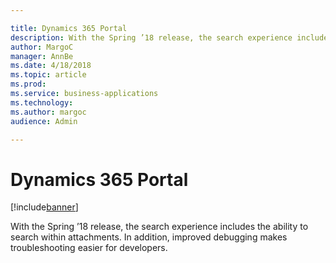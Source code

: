 ```yaml
---

title: Dynamics 365 Portal
description: With the Spring ’18 release, the search experience includes the ability to search within attachments.
author: MargoC
manager: AnnBe
ms.date: 4/18/2018
ms.topic: article
ms.prod: 
ms.service: business-applications
ms.technology: 
ms.author: margoc
audience: Admin

---
```

#  Dynamics 365 Portal




[!include[banner](../../../includes/banner.md)]

With the Spring ’18 release, the search experience includes the ability to
search within attachments. In addition, improved debugging makes troubleshooting
easier for developers.
